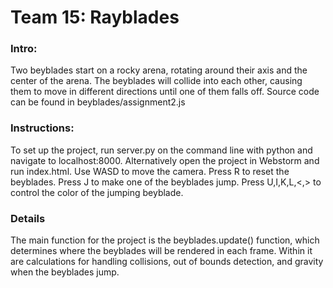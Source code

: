 # Team 15: Rayblades

### Intro:
Two beyblades start on a rocky arena, rotating around their axis and the center of the
arena. The beyblades will collide into each other, causing them to move in different
directions until one of them falls off. Source code can be found in beyblades/assignment2.js

### Instructions:
To set up the project, run server.py on the command line with python and navigate to localhost:8000.
Alternatively open the project in Webstorm and run index.html.
Use WASD to move the camera. Press R to reset the beyblades. Press J to make one of the
beyblades jump. Press U,I,K,L,<,> to control the color of the jumping beyblade.

### Details
The main function for the project is the beyblades.update() function, which determines where the beyblades
will be rendered in each frame. Within it are calculations for handling collisions, out of bounds detection, and
gravity when the beyblades jump.